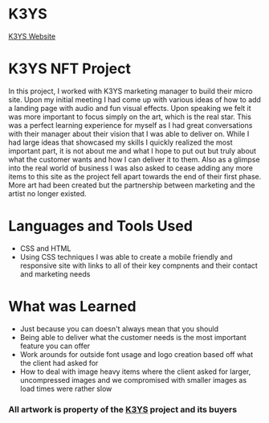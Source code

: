 # K3YS
[K3YS Website](https://k3ys.netlify.app)

# K3YS NFT Project
In this project, I worked with K3YS marketing manager to build their micro site. Upon my initial meeting I had come up with various ideas of how to add a landing page with audio and fun visual effects. Upon speaking we felt it was more important to focus simply on the art, which is the real star. This was a perfect learning experience for myself as I had great conversations with their manager about their vision that I was able to deliver on. While I had large ideas that showcased my skills I quickly realized the most important part, it is not about me and what I hope to put out but truly about what the customer wants and how I can deliver it to them. Also as a glimpse into the real world of business I was also asked to cease adding any more items to this site as the project fell apart towards the end of their first phase. More art had been created but the partnership between marketing and the artist no longer existed. 

# Languages and Tools Used
- CSS and HTML
- Using CSS techniques I was able to create a mobile friendly and responsive site with links to all of their key compnents and their contact and marketing needs

# What was Learned
- Just because you can doesn't always mean that you should
- Being able to deliver what the customer needs is the most important feature you can offer
- Work arounds for outside font usage and logo creation based off what the client had asked for
- How to deal with image heavy items where the client asked for larger, uncompressed images and we compromised with smaller images as load times were rather slow

### All artwork is property of the [K3YS](https://opensea.io/assets/k3ys) project and its buyers
